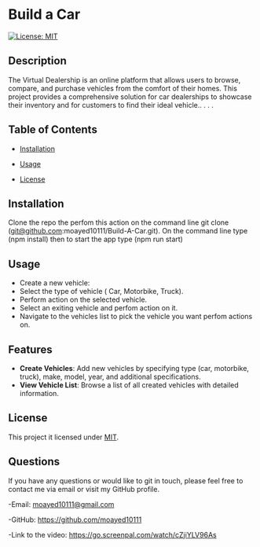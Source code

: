 # Build a Car 
  [![License: MIT](https://img.shields.io/badge/License-MIT-yellow.svg)](https://opensource.org/licenses/MIT)

  ## Description
 The Virtual Dealership is an online platform that allows users to browse, compare, and purchase vehicles from the comfort of their homes. This project provides a comprehensive solution for car dealerships to showcase their inventory and for customers to find their ideal vehicle.. . 
 . .

  ## Table of Contents 

- [Installation](#installation)
- [Usage](#usage)

- [License](#license)

 ## Installation 
 Clone the repo the perfom this action on the command line git clone (git@github.com:moayed10111/Build-A-Car.git). On the command line type (npm install) then to start the app type (npm run start)   

## Usage
 - Create a new vehicle:
  - Select the type of vehicle ( Car, Motorbike, Truck). 
 - Perform action on the selected vehicle.
  - Select an exiting vehicle and perfom action on it. 
  - Navigate to the vehicles list to pick the vehicle you want perfom actions on.

## Features

- **Create Vehicles**: Add new vehicles by specifying type (car, motorbike, truck), make, model, year, and additional specifications.
- **View Vehicle List**: Browse a list of all created vehicles with detailed information.




 

## License
  This project it licensed under [MIT](https://opensource.org/licenses/MIT).
  

## Questions
If you have any questions or would like to git in touch, please feel free to contact
me via email or visit my GitHub profile.

-Email: moayed10111@gmail.com

-GitHub: https://github.com/moayed10111

-Link to the video: https://go.screenpal.com/watch/cZjiYLV96As